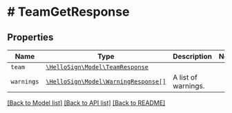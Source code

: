 # # TeamGetResponse



## Properties

Name | Type | Description | Notes
------------ | ------------- | ------------- | -------------
| `team` | [```\HelloSign\Model\TeamResponse```](TeamResponse.md) |    |  |
| `warnings` | [```\HelloSign\Model\WarningResponse[]```](WarningResponse.md) |  A list of warnings.  |  |

[[Back to Model list]](../../README.md#models) [[Back to API list]](../../README.md#endpoints) [[Back to README]](../../README.md)
